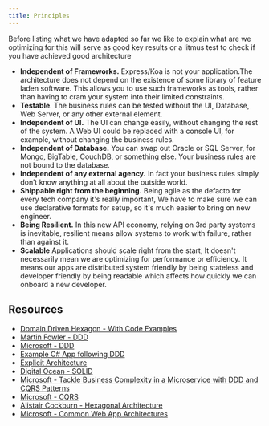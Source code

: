 ```yaml
---
title: Principles
---
```


Before listing what we have adapted so far we like to explain what are we optimizing for this will serve as good key results or a litmus test to check if you have achieved good architecture

- **Independent of Frameworks.** Express/Koa is not your application.The architecture does not depend on the existence of some library of feature laden software. This allows you to use such frameworks as tools, rather than having to cram your system into their limited constraints.
- **Testable**. The business rules can be tested without the UI, Database, Web Server, or any other external element.
- **Independent of UI.** The UI can change easily, without changing the rest of the system. A Web UI could be replaced with a console UI, for example, without changing the business rules.
- **Independent of Database.** You can swap out Oracle or SQL Server, for Mongo, BigTable, CouchDB, or something else. Your business rules are not bound to the database.
- **Independent of any external agency.** In fact your business rules simply don’t know anything at all about the outside world.
- **Shippable right from the beginning.** Being agile as the defacto for every tech company it's really important, We have to make sure we can use declarative formats for setup, so it's much easier to bring on new engineer.
- **Being Resilient.** In this new API economy, relying on 3rd party systems is inevitable, resilient means allow systems to work with failure, rather than against it.
- **Scalable** Applications should scale right from the start, It doesn't necessarily mean we are optimizing for performance or efficiency. It means our apps are distributed system friendly by being stateless and developer friendly by being readable which affects how quickly we can onboard a new developer.

## Resources

- [Domain Driven Hexagon - With Code Examples](https://github.com/Sairyss/domain-driven-hexagon)
- [Martin Fowler - DDD](https://martinfowler.com/tags/domain%20driven%20design.html)
- [Microsoft - DDD](https://docs.microsoft.com/en-us/dotnet/architecture/microservices/microservice-ddd-cqrs-patterns/ddd-oriented-microservice)
- [Example C# App following DDD](https://github.com/tpierrain/CQRS)
- [Explicit Architecture](https://github.com/hgraca/explicit-architecture-php)
- [Digital Ocean - SOLID](https://www.digitalocean.com/community/conceptual_articles/s-o-l-i-d-the-first-five-principles-of-object-oriented-design)
- [Microsoft - Tackle Business Complexity in a Microservice with DDD and CQRS Patterns](https://docs.microsoft.com/en-us/dotnet/architecture/microservices/microservice-ddd-cqrs-patterns/)
- [Microsoft - CQRS](https://docs.microsoft.com/en-us/azure/architecture/patterns/cqrs)
- [Alistair Cockburn - Hexagonal Architecture](https://web.archive.org/web/20180121161736/http://alistair.cockburn.us/Hexagonal+Architecture)
- [Microsoft - Common Web App Architectures](https://docs.microsoft.com/en-us/dotnet/architecture/modern-web-apps-azure/common-web-application-architectures)
